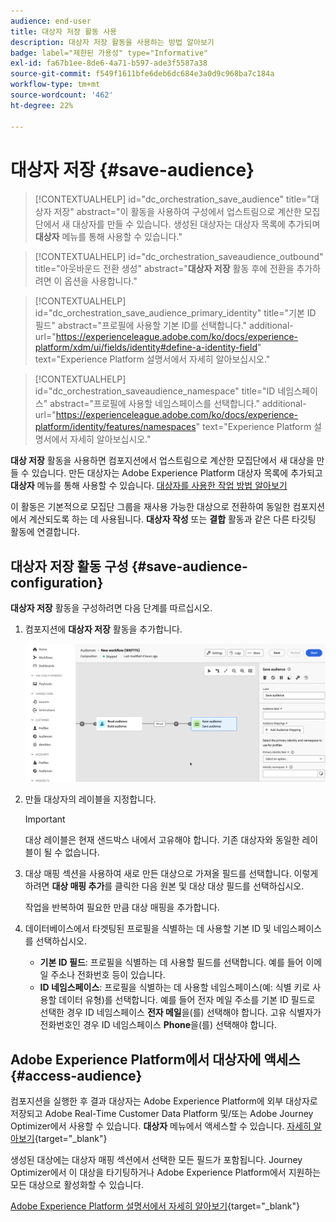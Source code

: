 ```yaml
---
audience: end-user
title: 대상자 저장 활동 사용
description: 대상자 저장 활동을 사용하는 방법 알아보기
badge: label="제한된 가용성" type="Informative"
exl-id: fa67b1ee-8de6-4a71-b597-ade3f5587a38
source-git-commit: f549f1611bfe6deb6dc684e3a0d9c968ba7c184a
workflow-type: tm+mt
source-wordcount: '462'
ht-degree: 22%

---
```


# 대상자 저장 {#save-audience}

>[!CONTEXTUALHELP]
>id="dc_orchestration_save_audience"
>title="대상자 저장"
>abstract="이 활동을 사용하여 구성에서 업스트림으로 계산한 모집단에서 새 대상자를 만들 수 있습니다. 생성된 대상자는 대상자 목록에 추가되며 **대상자** 메뉴를 통해 사용할 수 있습니다."

>[!CONTEXTUALHELP]
>id="dc_orchestration_saveaudience_outbound"
>title="아웃바운드 전환 생성"
>abstract="**대상자 저장** 활동 후에 전환을 추가하려면 이 옵션을 사용합니다."

>[!CONTEXTUALHELP]
>id="dc_orchestration_save_audience_primary_identity"
>title="기본 ID 필드"
>abstract="프로필에 사용할 기본 ID를 선택합니다."
>additional-url="https://experienceleague.adobe.com/ko/docs/experience-platform/xdm/ui/fields/identity#define-a-identity-field" text="Experience Platform 설명서에서 자세히 알아보십시오."

>[!CONTEXTUALHELP]
>id="dc_orchestration_saveaudience_namespace"
>title="ID 네임스페이스"
>abstract="프로필에 사용할 네임스페이스를 선택합니다."
>additional-url="https://experienceleague.adobe.com/ko/docs/experience-platform/identity/features/namespaces" text="Experience Platform 설명서에서 자세히 알아보십시오."

**대상 저장** 활동을 사용하면 컴포지션에서 업스트림으로 계산한 모집단에서 새 대상을 만들 수 있습니다. 만든 대상자는 Adobe Experience Platform 대상자 목록에 추가되고 **대상자** 메뉴를 통해 사용할 수 있습니다. [대상자를 사용한 작업 방법 알아보기](../../start/audiences.md)

이 활동은 기본적으로 모집단 그룹을 재사용 가능한 대상으로 전환하여 동일한 컴포지션에서 계산되도록 하는 데 사용됩니다. **대상자 작성** 또는 **결합** 활동과 같은 다른 타깃팅 활동에 연결합니다.

## 대상자 저장 활동 구성 {#save-audience-configuration}

**대상자 저장** 활동을 구성하려면 다음 단계를 따르십시오.

1. 컴포지션에 **대상자 저장** 활동을 추가합니다.

   ![](../assets/save-audience.png)

1. 만들 대상자의 레이블을 지정합니다.

   >[!IMPORTANT]
   >
   >대상 레이블은 현재 샌드박스 내에서 고유해야 합니다. 기존 대상자와 동일한 레이블이 될 수 없습니다.

1. 대상 매핑 섹션을 사용하여 새로 만든 대상으로 가져올 필드를 선택합니다. 이렇게 하려면 **대상 매핑 추가**&#x200B;를 클릭한 다음 원본 및 대상 대상 필드를 선택하십시오.

   작업을 반복하여 필요한 만큼 대상 매핑을 추가합니다.

1. 데이터베이스에서 타겟팅된 프로필을 식별하는 데 사용할 기본 ID 및 네임스페이스를 선택하십시오.

   * **기본 ID 필드**: 프로필을 식별하는 데 사용할 필드를 선택합니다. 예를 들어 이메일 주소나 전화번호 등이 있습니다.
   * **ID 네임스페이스**: 프로필을 식별하는 데 사용할 네임스페이스(예: 식별 키로 사용할 데이터 유형)를 선택합니다. 예를 들어 전자 메일 주소를 기본 ID 필드로 선택한 경우 ID 네임스페이스 **전자 메일**&#x200B;을(를) 선택해야 합니다. 고유 식별자가 전화번호인 경우 ID 네임스페이스 **Phone**&#x200B;을(를) 선택해야 합니다.

## Adobe Experience Platform에서 대상자에 액세스 {#access-audience}

컴포지션을 실행한 후 결과 대상자는 Adobe Experience Platform에 외부 대상자로 저장되고 Adobe Real-Time Customer Data Platform 및/또는 Adobe Journey Optimizer에서 사용할 수 있습니다. **대상자** 메뉴에서 액세스할 수 있습니다. [자세히 알아보기](https://experienceleague.adobe.com/ko/docs/experience-platform/segmentation/ui/audience-portal){target="_blank"}

생성된 대상에는 대상자 매핑 섹션에서 선택한 모든 필드가 포함됩니다. Journey Optimizer에서 이 대상을 타기팅하거나 Adobe Experience Platform에서 지원하는 모든 대상으로 활성화할 수 있습니다.

[Adobe Experience Platform 설명서에서 자세히 알아보기](https://experienceleague.adobe.com/ko/docs/experience-platform/segmentation/ui/audience-portal){target="_blank"}

<!--

## Example{#save-audience-example}

The following example illustrates a simple audience update from targeting. A scheduler is added to run the workflow once a month. A query recovers all the profiles subscribed to the different application services available. The **Save audience** activity updates the audience by deleting profiles that have unsubscribed from the service since the last workflow execution and by adding the newly subscribed profiles.
-->
